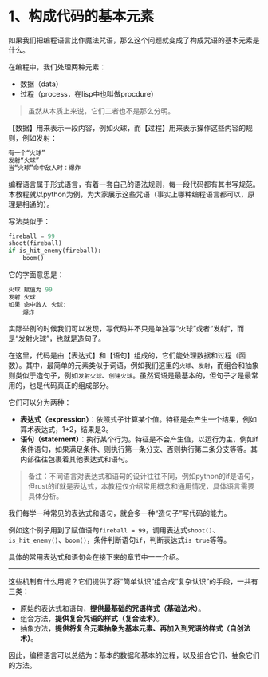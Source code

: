# 1、构成代码的基本元素

如果我们把编程语言比作魔法咒语，那么这个问题就变成了构成咒语的基本元素是什么。

在编程中，我们处理两种元素：

* 数据（data）
* 过程（process，在lisp中也叫做procdure）

> 虽然从本质上来说，它们二者也不是那么分明。

【数据】用来表示一段内容，例如火球，而【过程】用来表示操作这些内容的规则，例如发射：

```python
有一个“火球”
发射“火球”
当“火球”命中敌人时：爆炸
```

编程语言属于形式语言，有着一套自己的语法规则，每一段代码都有其书写规范。本教程就以python为例，为大家展示这些咒语（事实上哪种编程语言都可以，原理是相通的）。

写法类似于：

```python
fireball = 99
shoot(fireball)
if is_hit_enemy(fireball):
    boom()
```

它的字面意思是：

```python
火球 赋值为 99
发射 火球
如果 命中敌人 火球:
    爆炸
```

实际举例的时候我们可以发现，写代码并不只是单独写“火球”或者“发射”，而是“发射火球”，也就是造句子。

在这里，代码是由【表达式】和【语句】组成的，它们能处理数据和过程（函数）。其中，最简单的元素类似于词语，例如我们这里的`火球`、`发射`，而组合和抽象则类似于造句子，例如`发射火球`、`创建火球`。虽然词语是最基本的，但句子才是最常用的，也是代码真正的组成部分。

它们可以分为两种：

* **表达式（expression）**：依照式子计算某个值。特征是会产生一个结果，例如算术表达式，1+2，结果是3。
* **语句（statement）**：执行某个行为。特征是不会产生值，以运行为主，例如if条件语句，如果满足条件、则执行第一条分支、否则执行第二条分支等等。其内部往往包裹着其他表达式和语句。

> 备注：不同语言对表达式和语句的设计往往不同，例如python的if是语句，但rust的if就是表达式，本教程仅介绍常用概念和通用情况，具体语言需要具体分析。

我们每学一种常见的表达式和语句，就会多一种“造句子”写代码的能力。

例如这个例子用到了赋值语句`fireball = 99`，调用表达式`shoot()`、`is_hit_enemy()`、`boom()`，条件判断语句`if`，判断表达式`is true`等等。

具体的常用表达式和语句会在接下来的章节中一一介绍。

***

这些机制有什么用呢？它们提供了将“简单认识”组合成“复杂认识”的手段，一共有三类：

* 原始的表达式和语句，**提供最基础的咒语样式（基础法术）**。
* 组合方法，**提供复合咒语的样式（复合法术）**。
* 抽象方法，**提供将复合元素抽象为基本元素、再加入到咒语的样式（自创法术）**。

因此，编程语言可以总结为：基本的数据和基本的过程，以及组合它们、抽象它们的方法。


